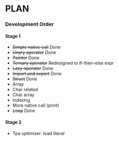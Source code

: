 # PLAN

### Development Order

#### Stage 1
* ~~Simple native call~~ Done
* ~~Unary operator~~ Done
* ~~Pointer~~ Done
* ~~Ternary operator~~ Redesigned to if-then-else expr
* ~~Lazy operator~~ Done
* ~~Import and export~~ Done
* ~~Struct~~ Done
* Array
* Char related
* Char array
* Indexing
* More native call (print)
* ~~Loop~~ Done

#### Stage 2
* Tpa optimizer: load literal

